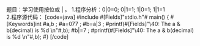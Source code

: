 题目：学习使用按位或 | 。
1.程序分析：0|0=0; 0|1=1; 1|0=1; 1|1=1　　　　　　　　　　　　
2.程序源代码：
[code=java]
#include #[Fields]"stdio.h"#
main()
{
    #[Keywords]int #a,b ;
    #a=077 ;
    #b=a|3 ;
    #printf(#[Fields]"\40: The a & b(decimal) is %d \n"#,b);
    #b|=7 ;
    #printf(#[Fields]"\40: The a & b(decimal) is %d \n"#,b);
#}
[/code]